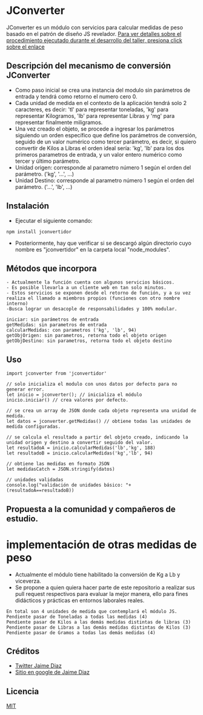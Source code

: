 # JConverter
JConverter es un módulo con servicios para calcular medidas de peso basado en el patrón de diseño JS revelador.
[Para ver detalles sobre el procedimiento ejecutado durante el desarrollo del taller, presiona click sobre el enlace]( https://sites.google.com/view/memodevs)

## Descripción del mecanismo de conversión JConverter
-	Como paso inicial se crea una instancia del modulo sin parámetros de entrada y tendrá como retorno el numero cero 0.
-   Cada unidad de medida en el contexto de la aplicación tendrá solo 2 caracteres, es decir: 'tl' para representar toneladas, 'kg' para representar Kilogramos, 'lb' para representar Libras y 'mg' para representar finalmente miligramos.
-	Una vez creado el objeto, se procede a ingresar los parámetros siguiendo un orden específico que define los parámetros de conversión, seguido de un valor numérico como tercer parámetro, es decir, si quiero convertir de Kilos a Libras el orden ideal sería:  'kg', 'lb' para los dos primeros parametros de entrada, y un valor entero numérico como tercer y último parámetro.
-	Unidad origen: corresponde al parametro número 1 según el orden del parámetro. ('kg', '...', ...)
-	Unidad Destino: corresponde al parametro número 1 según el orden del parámetro. ('...', 'lb', ...)

## Instalación
- Ejecutar el siguiente comando:
```
npm install jconvertidor
```
- Posteriormente, hay que verificar si se descargó algún directorio
cuyo nombre es "jconvertidor" en la carpeta local "node_modules".


## Métodos que incorpora
```
- Actualmente la función cuenta con algunos servicios básicos.
- Es posible llevarla a un cliente web en tan solo minutos.
- Estos servicios se exponen desde el retorno de función, y a su vez realiza el llamado a miembros propios (funciones con otro nombre interno)
-Busca lograr un desacople de responsabilidades y 100% modular.
```

```
iniciar: sin parámetros de entrada
getMedidas: sin parametros de entrada
calcularMedidas: con parametros ('kg', 'lb', 94)
getObjOrigen: sin parametros, retorna todo el objeto origen
getObjDestino: sin parametros, retorna todo el objeto destino
```

## Uso
```
import jconverter from 'jconvertidor'

// solo inicializa el modulo con unos datos por defecto para no generar error.
let inicio = jconverter(); // inicializa el módulo
inicio.iniciar() // crea valores por defecto.

// se crea un array de JSON donde cada objeto representa una unidad de medida.
let datos = jconverter.getMedidas() // obtiene todas las unidades de medida configuradas.

// se calcula el resultado a partir del objeto creado, indicando la unidad origen y destino a convertir seguido del valor.
let resultadoA = inicio.calcularMedidas('lb','kg', 188)
let resultadoB = inicio.calcularMedidas('kg','lb', 94)

// obtiene las medidas en formato JSON
let medidasCatch = JSON.stringify(datos)

// unidades validadas
console.log("validación de unidades básico: "+(resultadoA==resultadoB))
```

## Propuesta a la comunidad y compañeros de estudio.
# implementación de otras medidas de peso
- Actualmente el módulo tiene habilitado la conversión de Kg a Lb y viceverza.
- Se propone a quien quiera hacer parte de este repositorio a realizar sus pull request respectivos para evaluar la mejor manera, ello para fines didácticos y prácticas en entornos laborales reales.
```
En total son 4 unidades de medida que contemplará el módulo JS.
Pendiente pasar de Toneladas a todas las medidas (4)
Pendiente pasar de Kilos a las demás medidas distintas de libras (3)
Pendiente pasar de Libras a las demás medidas distintas de Kilos (3)
Pendiente pasar de Gramos a todas las demás medidas (4)
```
## Créditos
- [Twitter Jaime Diaz](https://twitter.com/jdiaz0017)
- [Sitio en google de Jaime Diaz](https://sites.google.com/view/memodevs/)

## Licencia
[MIT](https://opensource.org/licenses/MIT)